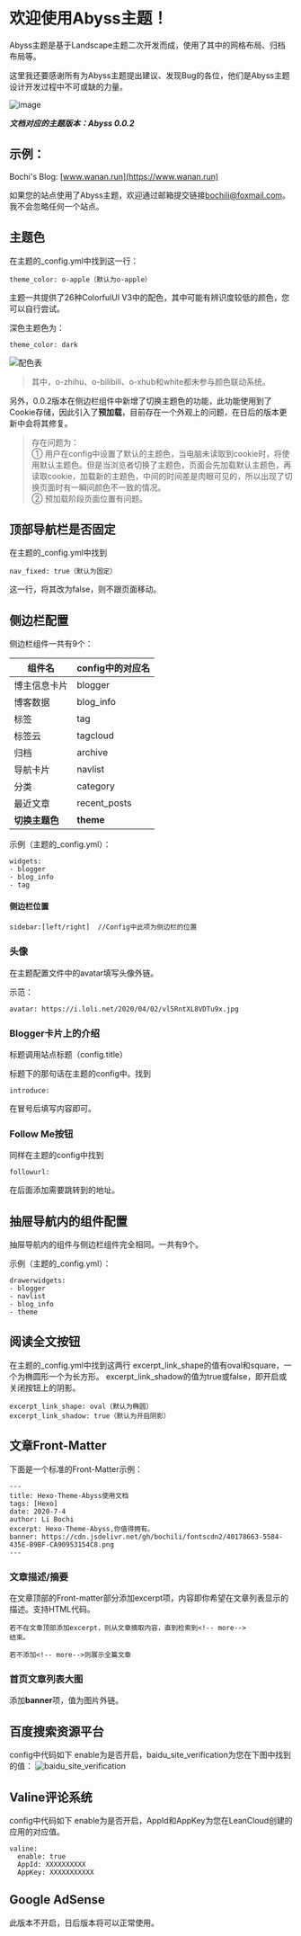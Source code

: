 # 欢迎使用Abyss主题！

Abyss主题是基于Landscape主题二次开发而成，使用了其中的网格布局、归档布局等。

这里我还要感谢所有为Abyss主题提出建议、发现Bug的各位，他们是Abyss主题设计开发过程中不可或缺的力量。

![image](https://cdn.jsdelivr.net/gh/bochili/fontscdn2/Abyss0.0.2.png)

***文档对应的主题版本：Abyss 0.0.2***

## 示例：
Bochi's Blog: [www.wanan.run](https://www.wanan.run)

如果您的站点使用了Abyss主题，欢迎通过邮箱提交链接[bochili@foxmail.com](mailto:bochili@foxmail.com)。我不会忽略任何一个站点。

## 主题色
在主题的_config.yml中找到这一行：

```
theme_color: o-apple（默认为o-apple）
```
主题一共提供了26种ColorfulUI V3中的配色，其中可能有辨识度较低的颜色，您可以自行尝试。

深色主题色为：
```
theme_color: dark
```


![配色表](https://cdn.jsdelivr.net/gh/bochili/fontscdn2/E3EC8A58-82A6-458E-B625-89E729A9B094.png)

> 其中，o-zhihu、o-bilibili、o-xhub和white都未参与颜色联动系统。

另外，0.0.2版本在侧边栏组件中新增了切换主题色的功能，此功能使用到了Cookie存储，因此引入了**预加载**，目前存在一个外观上的问题，在日后的版本更新中会将其修复。

> 存在问题为：<br>① 用户在config中设置了默认的主题色，当电脑未读取到cookie时，将使用默认主题色。但是当浏览者切换了主题色，页面会先加载默认主题色，再读取cookie，加载新的主题色，中间的时间差是肉眼可见的，所以出现了切换页面时有一瞬间颜色不一致的情况。
<br>②
预加载阶段页面位置有问题。

## 顶部导航栏是否固定

在主题的_config.yml中找到
```
nav_fixed: true（默认为固定）
```
这一行，将其改为false，则不跟页面移动。


## 侧边栏配置

侧边栏组件一共有9个：

组件名 | config中的对应名
---|---
博主信息卡片 | blogger
博客数据 | blog_info
标签 | tag
标签云 | tagcloud
归档 | archive
导航卡片 | navlist
分类 | category
最近文章 | recent_posts
**切换主题色** | **theme**

示例（主题的_config.yml）：

```
widgets:
- blogger
- blog_info
- tag
```
#### 侧边栏位置
```
sidebar:[left/right]  //Config中此项为侧边栏的位置
```


### 头像
在主题配置文件中的avatar填写头像外链。

示范：

```
avatar: https://i.loli.net/2020/04/02/vl5RntXL8VDTu9x.jpg
```
### Blogger卡片上的介绍

标题调用站点标题（config.title）

标题下的那句话在主题的config中。找到

```
introduce:
```
在冒号后填写内容即可。

### Follow Me按钮

同样在主题的config中找到
```
followurl:
```
在后面添加需要跳转到的地址。

## 抽屉导航内的组件配置
抽屉导航内的组件与侧边栏组件完全相同。一共有9个。

示例（主题的_config.yml）：

```
drawerwidgets:
- blogger
- navlist
- blog_info
- theme
```

## 阅读全文按钮
在主题的_config.yml中找到这两行
excerpt_link_shape的值有oval和square，一个为椭圆形一个为长方形。
excerpt_link_shadow的值为true或false，即开启或关闭按钮上的阴影。

```
excerpt_link_shape: oval（默认为椭圆）
excerpt_link_shadow: true（默认为开启阴影）
```


## 文章Front-Matter
下面是一个标准的Front-Matter示例：

```
---
title: Hexo-Theme-Abyss使用文档
tags: [Hexo]
date: 2020-7-4
author: Li Bochi
excerpt: Hexo-Theme-Abyss,你值得拥有。
banner: https://cdn.jsdelivr.net/gh/bochili/fontscdn2/40178663-5584-435E-B9BF-CA90953154C8.png
---
```
### 文章描述/摘要
在文章顶部的Front-matter部分添加excerpt项，内容即你希望在文章列表显示的描述。支持HTML代码。
```
若不在文章顶部添加excerpt，则从文章摘取内容，直到检索到<!-- more-->
结束。
```

```
若不添加<!-- more-->则展示全篇文章
```
### 首页文章列表大图
添加**banner**项，值为图片外链。

## 百度搜索资源平台
config中代码如下
enable为是否开启，baidu_site_verification为您在下图中找到的值：
![baidu_site_verification](https://cdn.jsdelivr.net/gh/bochili/fontscdn2/FFB45118-C781-45CC-830C-524A2A1F516A.png)


## Valine评论系统
config中代码如下
enable为是否开启，AppId和AppKey为您在LeanCloud创建的应用的对应值。
```
valine:
  enable: true
  AppId: XXXXXXXXXX
  AppKey: XXXXXXXXXXX
```


## Google AdSense

此版本不开启，日后版本将可以正常使用。
